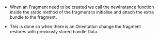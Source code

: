 - When an Fragment need to be created we call the newInstance function inside the static method of the fragment to initialise and attach the extra bundle to the fragment.

- This is done so when there is an Orientation change the fragment restores with previously stored bundle Data.